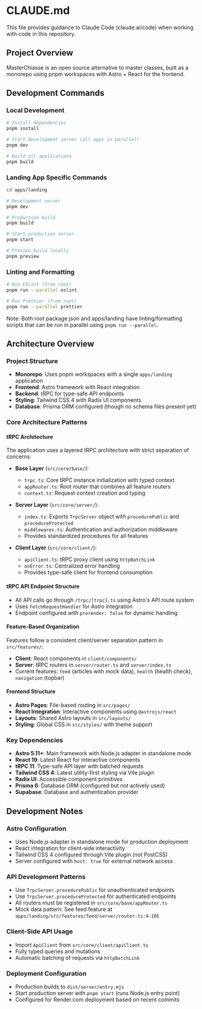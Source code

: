 # CLAUDE.md

This file provides guidance to Claude Code (claude.ai/code) when working with code in this repository.

## Project Overview

MasterChiasse is an open source alternative to master classes, built as a monorepo using pnpm workspaces with Astro + React for the frontend.

## Development Commands

### Local Development
```bash
# Install dependencies
pnpm install

# Start development server (all apps in parallel)
pnpm dev

# Build all applications
pnpm build
```

### Landing App Specific Commands
```bash
cd apps/landing

# Development server
pnpm dev

# Production build
pnpm build

# Start production server
pnpm start

# Preview build locally
pnpm preview
```

### Linting and Formatting
```bash
# Run ESLint (from root)
pnpm run --parallel eslint

# Run Prettier (from root) 
pnpm run --parallel prettier
```

Note: Both root package.json and apps/landing have linting/formatting scripts that can be run in parallel using `pnpm run --parallel`.

## Architecture Overview

### Project Structure
- **Monorepo**: Uses pnpm workspaces with a single `apps/landing` application
- **Frontend**: Astro framework with React integration
- **Backend**: tRPC for type-safe API endpoints
- **Styling**: Tailwind CSS 4 with Radix UI components
- **Database**: Prisma ORM configured (though no schema files present yet)

### Core Architecture Patterns

#### tRPC Architecture
The application uses a layered tRPC architecture with strict separation of concerns:

- **Base Layer** (`src/core/base/`):
  - `trpc.ts`: Core tRPC instance initialization with typed context
  - `appRouter.ts`: Root router that combines all feature routers
  - `context.ts`: Request context creation and typing

- **Server Layer** (`src/core/server/`):
  - `index.ts`: Exports `TrpcServer` object with `procedurePublic` and `procedureProtected`
  - `middlewares.ts`: Authentication and authorization middleware
  - Provides standardized procedures for all features

- **Client Layer** (`src/core/client/`):
  - `apiClient.ts`: tRPC proxy client using `httpBatchLink`
  - `onError.ts`: Centralized error handling
  - Provides type-safe client for frontend consumption

#### tRPC API Endpoint Structure
- All API calls go through `/trpc/[trpc].ts` using Astro's API route system
- Uses `fetchRequestHandler` for Astro integration
- Endpoint configured with `prerender: false` for dynamic handling

#### Feature-Based Organization
Features follow a consistent client/server separation pattern in `src/features/`:
- **Client**: React components in `client/components/`
- **Server**: tRPC routers in `server/router.ts` and `server/index.ts`
- Current features: `feed` (articles with mock data), `health` (health check), `navigation` (topbar)

#### Frontend Structure
- **Astro Pages**: File-based routing in `src/pages/`
- **React Integration**: Interactive components using `@astrojs/react`
- **Layouts**: Shared Astro layouts in `src/layouts/`
- **Styling**: Global CSS in `src/styles/` with theme support

### Key Dependencies
- **Astro 5.11+**: Main framework with Node.js adapter in standalone mode
- **React 19**: Latest React for interactive components
- **tRPC 11**: Type-safe API layer with batched requests
- **Tailwind CSS 4**: Latest utility-first styling via Vite plugin
- **Radix UI**: Accessible component primitives
- **Prisma 6**: Database ORM (configured but not actively used)
- **Supabase**: Database and authentication provider

## Development Notes

### Astro Configuration
- Uses Node.js adapter in standalone mode for production deployment
- React integration for client-side interactivity
- Tailwind CSS 4 configured through Vite plugin (not PostCSS)
- Server configured with `host: true` for external network access

### API Development Patterns
- Use `TrpcServer.procedurePublic` for unauthenticated endpoints
- Use `TrpcServer.procedureProtected` for authenticated endpoints  
- All routers must be registered in `src/core/base/appRouter.ts`
- Mock data pattern: See feed feature at `apps/landing/src/features/feed/server/router.ts:4-105`

### Client-Side API Usage
- Import `ApiClient` from `src/core/client/apiClient.ts`
- Fully typed queries and mutations
- Automatic batching of requests via `httpBatchLink`

### Deployment Configuration
- Production builds to `dist/server/entry.mjs` 
- Start production server with `pnpm start` (runs Node.js entry point)
- Configured for Render.com deployment based on recent commits